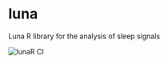 # luna
Luna R library for the analysis of sleep signals

![lunaR CI](https://github.com/remnrem/luna/workflows/lunaR%20CI/badge.svg)
